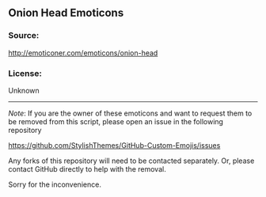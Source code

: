 ## Onion Head Emoticons

### Source:

http://emoticoner.com/emoticons/onion-head

### License:

Unknown

----

*Note*: If you are the owner of these emoticons and want to request them to be
removed from this script, please open an issue in the following repository

https://github.com/StylishThemes/GitHub-Custom-Emojis/issues

Any forks of this repository will need to be contacted separately. Or, please
contact GitHub directly to help with the removal.

Sorry for the inconvenience.
